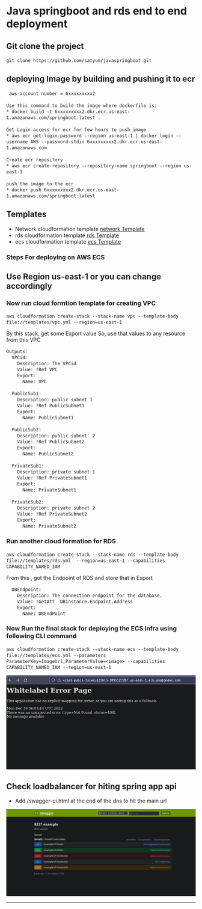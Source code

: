 #  Java springboot and rds end to end deployment

## Git clone the project

```
git clone https://github.com/satyum/javaspringboot.git

```
## deploying Image by building and pushing it to ecr 
```
 aws account number = 6xxxxxxxxx2
 
Use this command to build the image where dockerfile is:
* docker build -t 6xxxxxxxxx2.dkr.ecr.us-east-1.amazonaws.com/springboot:latest . 

Get Login access for ecr for few hours to push image
* aws ecr get-login-password --region us-east-1 | docker login --username AWS --password-stdin 6xxxxxxxxx2.dkr.ecr.us-east-1.amazonaws.com

Create ecr repository
* aws ecr create-repository --repository-name springboot --region us-east-1

push the image to the ecr
* docker push 6xxxxxxxxx2.dkr.ecr.us-east-1.amazonaws.com/springboot:latest
```
## Templates
* Network cloudformation template [network Template](https://raw.githubusercontent.com/satyum/javaspringboot/master/templates/vpc.yml)
* rds cloudformation template [rds Template](https://raw.githubusercontent.com/satyum/javaspringboot/master/templates/rds.yml)
* ecs cloudformation template [ecs Template](https://raw.githubusercontent.com/satyum/javaspringboot/master/templates/ecs.yml)
 




### Steps For deploying on AWS ECS

Use Region <b>us-east-1</b> or you can change accordingly  
-----------------------------------------------------------------------------------------------------------------------------------------------
### Now run cloud formtion template for creating VPC
```
aws cloudformation create-stack --stack-name vpc --template-body file://templates/vpc.yml --region=us-east-1
```
By this stack, get some Export value
So, use that values to any resource from this VPC
```
Outputs:
  VPCid:
    Description: The VPCid
    Value: !Ref VPC
    Export:
      Name: VPC

  PublicSub1:
    Description: public subnet 1
    Value: !Ref PublicSubnet1
    Export:
      Name: PublicSubnet1

  PublicSub2:
    Description: public subnet  2
    Value: !Ref PublicSubnet2
    Export:
      Name: PublicSubnet2

  PrivateSub1:
    Description: private subnet 1
    Value: !Ref PrivateSubnet1
    Export:
      Name: PrivateSubnet1

  PrivateSub2:
    Description: private subnet 2
    Value: !Ref PrivateSubnet2
    Export:
      Name: PrivateSubnet2
```
### Run another cloud formation for RDS 
```
aws cloudformation create-stack --stack-name rds --template-body file://templates/rds.yml  --region=us-east-1 --capabilities CAPABILITY_NAMED_IAM
```
From this , got the Endpoint of RDS and store that in Export
```
  DBEndpoint:
    Description: The connection endpoint for the database.
    Value: !GetAtt  DBinstance.Endpoint.Address
    Export:
      Name: DBEndPoint 
```
### Now Run the final stack for deploying the ECS Infra using following CLI command 
```
aws cloudformation create-stack --stack-name ecs --template-body file://templates/ecs.yml --parameters ParameterKey=ImageUrl,ParameterValue=<image> --capabilities CAPABILITY_NAMED_IAM --region=us-east-1
```



![dns](https://github.com/satyum/javaspringboot/blob/master/pictures/Screenshot%20from%202022-12-19%2012-34-07.png)


## Check loadbalancer for hiting spring app api
* Add /swagger-ui.html at the end of the dns to hit the main url


![mainroute](https://github.com/satyum/javaspringboot/blob/master/pictures/Screenshot%20from%202022-12-19%2012-33-28.png)



___________________________________________________________________________________________________________________________________
